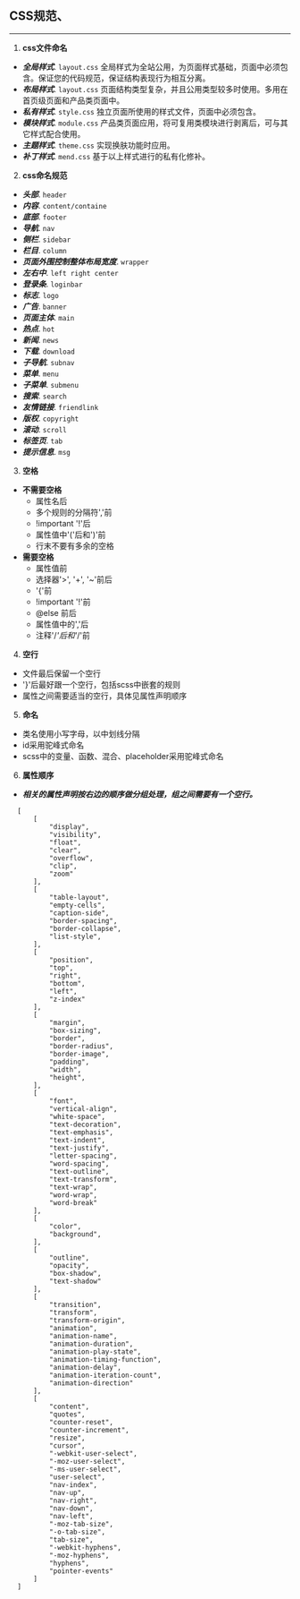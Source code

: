 ## CSS规范、
*****

1. **css文件命名**
 + ***全局样式***. `layout.css` 全局样式为全站公用，为页面样式基础，页面中必须包含。保证您的代码规范，保证结构表现行为相互分离。
 + ***布局样式***. `layout.css` 页面结构类型复杂，并且公用类型较多时使用。多用在首页级页面和产品类页面中。
 + ***私有样式***. `style.css` 独立页面所使用的样式文件，页面中必须包含。
 + ***模块样式***. `module.css` 产品类页面应用，将可复用类模块进行剥离后，可与其它样式配合使用。
 + ***主题样式***. `theme.css` 实现换肤功能时应用。
 + ***补丁样式***. `mend.css` 基于以上样式进行的私有化修补。

2. **css命名规范**
 + ***头部***. `header`
 + ***内容***. `content/containe` 
 + ***底部***. `footer` 
 + ***导航***. `nav` 
 + ***侧栏***. `sidebar` 
 + ***栏目***. `column` 
 + ***页面外围控制整体布局宽度***. `wrapper` 
 + ***左右中***. `left right center` 
 + ***登录条***. `loginbar` 
 + ***标志***. `logo` 
 + ***广告***. `banner` 
 + ***页面主体***. `main` 
 + ***热点***. `hot` 
 + ***新闻***. `news` 
 + ***下载***. `download` 
 + ***子导航***. `subnav` 
 + ***菜单***. `menu` 
 + ***子菜单***. `submenu` 
 + ***搜索***. `search` 
 + ***友情链接***. `friendlink` 
 + ***版权***. `copyright` 
 + ***滚动***. `scroll` 
 + ***标签页***. `tab` 
 + ***提示信息***. `msg` 

 3. **空格**
 + **不需要空格**
   + 属性名后
   + 多个规则的分隔符','前
   + !important '!'后
   + 属性值中'('后和')'前
   + 行末不要有多余的空格
 + **需要空格**
   + 属性值前
   + 选择器'>', '+', '~'前后
   + '{'前
   + !important '!'前
   + @else 前后
   + 属性值中的','后
   + 注释'/*'后和'*/'前

 4. **空行**
  + 文件最后保留一个空行
  + '}'后最好跟一个空行，包括scss中嵌套的规则
  + 属性之间需要适当的空行，具体见属性声明顺序

 5. **命名**
  + 类名使用小写字母，以中划线分隔
  + id采用驼峰式命名
  + scss中的变量、函数、混合、placeholder采用驼峰式命名

 6. **属性顺序**
  + ***相关的属性声明按右边的顺序做分组处理，组之间需要有一个空行。***
  ```
    [
        [
            "display",
            "visibility",
            "float",
            "clear",
            "overflow",
            "clip",
            "zoom"
        ],
        [
            "table-layout",
            "empty-cells",
            "caption-side",
            "border-spacing",
            "border-collapse",
            "list-style",
        ],
        [
            "position",
            "top",
            "right",
            "bottom",
            "left",
            "z-index"
        ],
        [
            "margin",
            "box-sizing",
            "border",
            "border-radius",
            "border-image",
            "padding",
            "width",
            "height",
        ],
        [
            "font",
            "vertical-align",
            "white-space",
            "text-decoration",
            "text-emphasis",
            "text-indent",
            "text-justify",
            "letter-spacing",
            "word-spacing",
            "text-outline",
            "text-transform",
            "text-wrap",
            "word-wrap",
            "word-break"
        ],
        [
            "color",
            "background",
        ],
        [
            "outline",
            "opacity",
            "box-shadow",
            "text-shadow"
        ],
        [
            "transition",
            "transform",
            "transform-origin",
            "animation",
            "animation-name",
            "animation-duration",
            "animation-play-state",
            "animation-timing-function",
            "animation-delay",
            "animation-iteration-count",
            "animation-direction"
        ],
        [
            "content",
            "quotes",
            "counter-reset",
            "counter-increment",
            "resize",
            "cursor",
            "-webkit-user-select",
            "-moz-user-select",
            "-ms-user-select",
            "user-select",
            "nav-index",
            "nav-up",
            "nav-right",
            "nav-down",
            "nav-left",
            "-moz-tab-size",
            "-o-tab-size",
            "tab-size",
            "-webkit-hyphens",
            "-moz-hyphens",
            "hyphens",
            "pointer-events"
        ]
    ]
  ```
